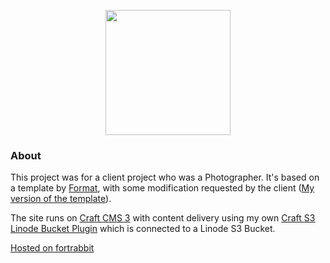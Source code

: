<p align="center"><a href="https://katwamba-mutale.vercel.app/" target="_blank"><img src="https://katwamba-mutale.vercel.app/assets/logo.png" width="200" align="center" /></a></p>

### About
This project was for a client project who was a Photographer. It's based on a template by [Format](https://format.com/), with some modification requested by the client ([My version of the template](https://github.com/mwikala/katwamba)).

The site runs on [Craft CMS 3](https://craftcms.com/) with content delivery using my own [Craft S3 Linode Bucket Plugin](https://github.com/mwikala/linode-s3) which is connected to a Linode S3 Bucket.

[Hosted on fortrabbit](https://katwamba-mutale.frb.io/)
